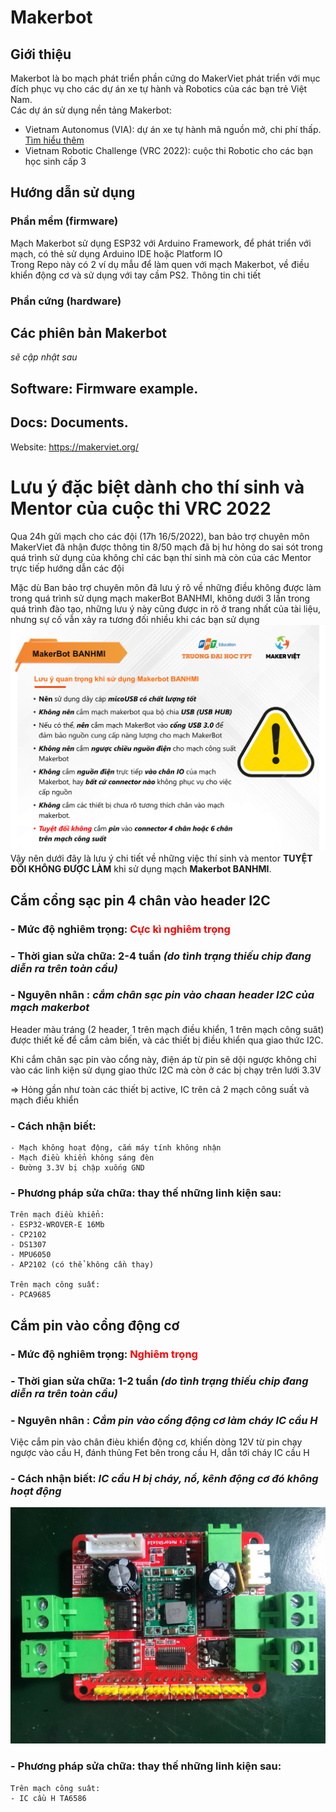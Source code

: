 # Makerbot 

## Giới thiệu
Makerbot là bo mạch phát triển phần cứng do MakerViet phát triển với mục đích phục vụ cho các dự án xe tự hành và Robotics của các bạn trẻ Việt Nam.\
Các dự án sử dụng nền tảng Makerbot:
- Vietnam Autonomus (VIA): dự án xe tự hành mã nguồn mở, chi phí thấp. [Tìm hiểu thêm](https://github.com/makerhanoi/via-course-makerbot)
- Vietnam Robotic Challenge (VRC 2022): cuộc thi Robotic cho các bạn học sinh cấp 3
## Hướng dẫn sử dụng
### Phần mềm (firmware)
Mạch Makerbot sử dụng ESP32 với Arduino Framework, để phát triển với mạch, có thẻ sử dụng Arduino IDE hoặc Platform IO \
Trong Repo này có 2 ví dụ mẫu để làm quen với mạch Makerbot, về điều khiển động cơ và sử dụng với tay cầm PS2. Thông tin chi tiết 
### Phần cứng (hardware)
## Các phiên bản Makerbot
_sẽ cập nhật sau_

## Software: Firmware example.
## Docs: Documents.
Website: https://makerviet.org/
# Lưu ý đặc biệt dành cho thí sinh và Mentor của  cuộc thi VRC 2022
Qua 24h gửi mạch cho các đội (17h 16/5/2022), ban bảo trợ chuyên môn MakerViet đã nhận được thông tin 8/50 mạch đã bị hư hỏng do sai sót trong quá trình sử dụng của không chỉ các bạn thí sinh mà còn của các Mentor trực tiếp hướng dẫn các đội

Mặc dù Ban bảo trợ chuyên môn đã lưu ý rõ về những điều không được làm trong quá trình sử dụng mạch makerBot BANHMI, không dưới 3 lần trong quá trình đào tạo, những lưu ý này cũng được in rõ ở trang nhất của tài liệu, nhưng sự cố vẫn xảy ra tương đối nhiều khi các bạn sử dụng
![](/images/u_should_have_read.png)
Vậy nên dưới đây là lưu ý chi tiết về những việc thí sinh và mentor **TUYỆT ĐỐI KHÔNG ĐƯỢC LÀM** khi sử dụng mạch **Makerbot BANHMI**.

## Cắm cổng sạc pin 4 chân vào header I2C
### **- Mức độ nghiêm trọng:** <span style="color:red">**Cực kì nghiêm trọng** </span>
### **- Thời gian sửa chữa:** **2-4 tuần**  _(do tình trạng thiếu chip đang diễn ra trên toàn cầu)_ 
### **- Nguyên nhân :** **_cắm chân sạc pin vào chaan header I2C của mạch makerbot_** 

Header màu tráng (2 header, 1 trên mạch điều khiển, 1 trên mạch công suât) được thiết kế để cắm cảm biến, và các thiết bị điều khiển qua giao thức I2C.
    

Khi cắm chân sạc pin vào cổng này, điện áp từ pin sẽ dội ngược không chỉ vào các linh kiện sử dụng giao thức I2C mà còn ở các bị chạy trên lưới 3.3V

=> Hỏng gần như toàn các thiết bị active, IC trên cả 2 mạch công suất và mạch điều khiển

### **- Cách nhận biết:** 
    - Mạch không hoạt động, cắm máy tính không nhận
    - Mạch điều khiển không sáng đèn 
    - Đường 3.3V bị chập xuống GND

### **- Phương pháp sửa chữa:** thay thế những linh kiện sau:
    Trên mạch điều khiển: 
    - ESP32-WROVER-E 16Mb
    - CP2102
    - DS1307
    - MPU6050
    - AP2102 (có thể không cần thay)

    Trên mạch công suất:
    - PCA9685

## Cắm pin vào cổng động cơ
### **- Mức độ nghiêm trọng:** <span style="color:red">**Nghiêm trọng** </span>
### **- Thời gian sửa chữa:** **1-2 tuần**  _(do tình trạng thiếu chip đang diễn ra trên toàn cầu)_ 
### **- Nguyên nhân :** _Cắm pin vào cổng động cơ làm cháy IC cầu H_

Việc cắm pin vào chân đièu khiển động cơ, khiến dòng 12V từ pin chạy ngược vào cầu H, đánh thủng Fet bên trong cầu H, dẫn tới cháy IC cầu H

### **- Cách nhận biết:** _IC cầu H bị cháy, nổ, kênh động cơ đó không hoạt động_
![](/images/repair1.jpg)
### **- Phương pháp sửa chữa**: thay thế những linh kiện sau: 
    Trên mạch công suât: 
    - IC cầu H TA6586

<!-- **Note this design should not be used as refrence since it's still under active development and testing process**
Makerbot is an open-source hardware platform focus on robotics and self-driving vehicle featuring WiFI, BLE, 9 DOF IMU, CAN, RS485, upto 6 Servos and 4 DC motors drive


[![Makerbot  Images1](pics/img1.jpg)](pics/img1.jpg)
[![Makerbot  Images2](pics/img2.jpg)](pics/img2.jpg)
[![Makerbot  Images3](pics/motorshield_v2.jpg)](pics/motorshield_v2.jpg)

## Hardware: PCB and 3D design files.
### Specs:
- ESP32-WROVER-IE(16MB)
- MPU-9250,9 DOF IMU
- SN65HVD230 CAN transceiver 
- MAX3485
- PCA9685 16 channel PWM driver
- DRV8841 H-Bridge
- DS3231MZ+ RTC
### Known issues
- WiFI signal strength issue 
- Pull up resistor on IO2 causing ESP32 cannot reset properly , Do not populate R15
- Rs485 issue
- cannot read magnetometer MPU9250
- Motorshield power issue
### Todos:
- Redesign motorshield 
- Add pins name to Silkscreen
- Fix known issues in next revision -->

